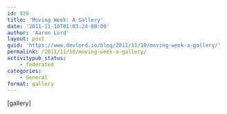 ```yaml
---
id: 928
title: 'Moving Week: A Gallery'
date: '2011-11-10T01:03:24-08:00'
author: 'Aaron Lord'
layout: post
guid: 'https://www.devlord.io/blog/2011/11/10/moving-week-a-gallery/'
permalink: /2011/11/10/moving-week-a-gallery/
activitypub_status:
    - federated
categories:
    - General
format: gallery
---
```


[gallery]